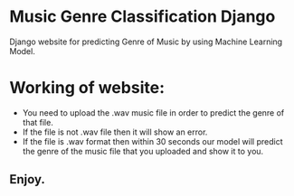 # Music Genre Classification Django
 Django website for predicting Genre of Music by using Machine Learning Model.
 
# Working of website:
* You need to upload the .wav music file in order to predict the genre of that file.
* If the file is not .wav file then it will show an error.
* If the file is .wav format then within 30 seconds our model will predict the genre of the music file that you uploaded and show it to you.

## Enjoy.
